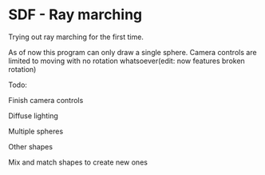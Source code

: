 # SDF - Ray marching

Trying out ray marching for the first time.

As of now this program can only draw a single sphere. Camera controls are limited to moving with no rotation whatsoever(edit: now features broken rotation)

Todo:

Finish camera controls

Diffuse lighting

Multiple spheres

Other shapes

Mix and match shapes to create new ones
